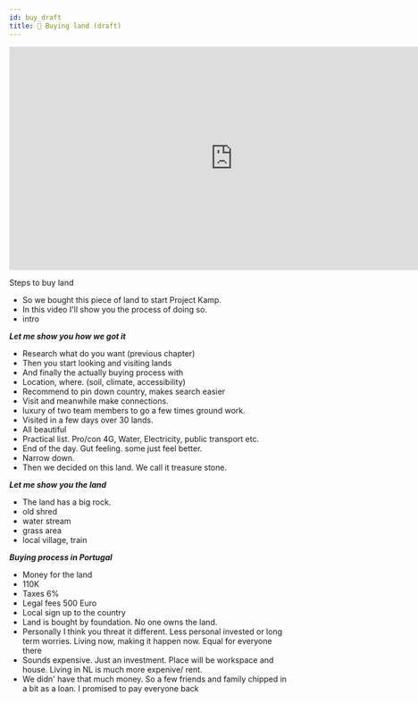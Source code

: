 ```yaml
---
id: buy_draft
title: 🎥 Buying land (draft)
---
```


<div class="videocontainer">
  <iframe width="800" height="400" src="https://www.youtube.com/embed/NpEaa2P7qZI" frameborder="0" allow="accelerometer; autoplay; encrypted-media; gyroscope; picture-in-picture" allowfullscreen></iframe>
</div>


Steps to buy land


- So we bought this piece of land to start Project Kamp.
- In this video I'll show you the process of doing so.
- intro

***Let me show you how we got it***

- Research what do you want (previous chapter)
- Then you start looking and visiting lands
- And finally the actually buying process with
- Location, where. (soil, climate, accessibility)
- Recommend to pin down country, makes search easier
- Visit and meanwhile make connections.
- luxury of two team members to go a few times ground work.
- Visited in a few days over 30 lands.
- All beautiful
- Practical list. Pro/con 4G, Water, Electricity, public transport etc.
- End of the day. Gut feeling. some just feel better.
- Narrow down.
- Then we decided on this land. We call it treasure stone.

***Let me show you the land***
- The land has a big rock.
- old shred
- water stream
- grass area
- local village, train

***Buying process in Portugal***
- Money for the land
- 110K
- Taxes 6%
- Legal fees 500 Euro
- Local sign up to the country
- Land is bought by foundation. No one owns the land.
- Personally I think you threat it different. Less personal invested or long term worries. Living now, making it happen now. Equal for everyone there
- Sounds expensive. Just an investment. Place will be workspace and house. Living in NL is much more expenive/ rent.
- We didn' have that much money. So a few friends and family chipped in a bit as a loan. I promised to pay everyone back
